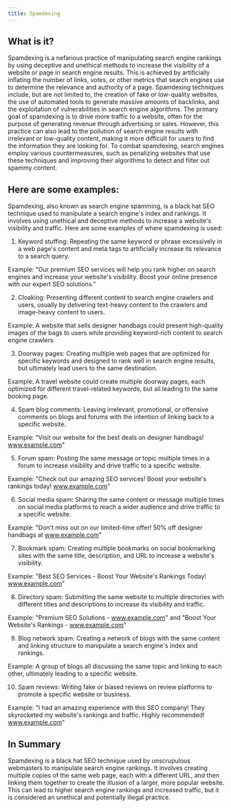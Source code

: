 ```yaml
---
title: Spamdexing
---
```




## What is it?

Spamdexing is a nefarious practice of manipulating search engine rankings by using deceptive and unethical methods to increase the visibility of a website or page in search engine results. This is achieved by artificially inflating the number of links, votes, or other metrics that search engines use to determine the relevance and authority of a page. Spamdexing techniques include, but are not limited to, the creation of fake or low-quality websites, the use of automated tools to generate massive amounts of backlinks, and the exploitation of vulnerabilities in search engine algorithms. The primary goal of spamdexing is to drive more traffic to a website, often for the purpose of generating revenue through advertising or sales. However, this practice can also lead to the pollution of search engine results with irrelevant or low-quality content, making it more difficult for users to find the information they are looking for. To combat spamdexing, search engines employ various countermeasures, such as penalizing websites that use these techniques and improving their algorithms to detect and filter out spammy content.

## Here are some examples:

Spamdexing, also known as search engine spamming, is a black hat SEO technique used to manipulate a search engine's index and rankings. It involves using unethical and deceptive methods to increase a website's visibility and traffic. Here are some examples of where spamdexing is used:

1. Keyword stuffing: Repeating the same keyword or phrase excessively in a web page's content and meta tags to artificially increase its relevance to a search query.

Example: "Our premium SEO services will help you rank higher on search engines and increase your website's visibility. Boost your online presence with our expert SEO solutions."

2. Cloaking: Presenting different content to search engine crawlers and users, usually by delivering text-heavy content to the crawlers and image-heavy content to users.

Example: A website that sells designer handbags could present high-quality images of the bags to users while providing keyword-rich content to search engine crawlers.

3. Doorway pages: Creating multiple web pages that are optimized for specific keywords and designed to rank well in search engine results, but ultimately lead users to the same destination.

Example: A travel website could create multiple doorway pages, each optimized for different travel-related keywords, but all leading to the same booking page.

4. Spam blog comments: Leaving irrelevant, promotional, or offensive comments on blogs and forums with the intention of linking back to a specific website.

Example: "Visit our website for the best deals on designer handbags! www.example.com"

5. Forum spam: Posting the same message or topic multiple times in a forum to increase visibility and drive traffic to a specific website.

Example: "Check out our amazing SEO services! Boost your website's rankings today! www.example.com"

6. Social media spam: Sharing the same content or message multiple times on social media platforms to reach a wider audience and drive traffic to a specific website.

Example: "Don't miss out on our limited-time offer! 50% off designer handbags at www.example.com"

7. Bookmark spam: Creating multiple bookmarks on social bookmarking sites with the same title, description, and URL to increase a website's visibility.

Example: "Best SEO Services - Boost Your Website's Rankings Today! www.example.com"

8. Directory spam: Submitting the same website to multiple directories with different titles and descriptions to increase its visibility and traffic.

Example: "Premium SEO Solutions - www.example.com" and "Boost Your Website's Rankings - www.example.com"

9. Blog network spam: Creating a network of blogs with the same content and linking structure to manipulate a search engine's index and rankings.

Example: A group of blogs all discussing the same topic and linking to each other, ultimately leading to a specific website.

10. Spam reviews: Writing fake or biased reviews on review platforms to promote a specific website or business.

Example: "I had an amazing experience with this SEO company! They skyrocketed my website's rankings and traffic. Highly recommended! www.example.com"

## In Summary

Spamdexing is a black hat SEO technique used by unscrupulous webmasters to manipulate search engine rankings. It involves creating multiple copies of the same web page, each with a different URL, and then linking them together to create the illusion of a larger, more popular website. This can lead to higher search engine rankings and increased traffic, but it is considered an unethical and potentially illegal practice.